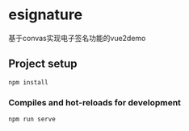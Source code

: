 # esignature
基于convas实现电子签名功能的vue2demo 
## Project setup
```
npm install
```

### Compiles and hot-reloads for development
```
npm run serve
```

